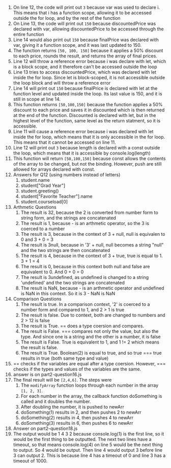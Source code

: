 1. On line 12, the code will print out ``3`` because var was used to declare i. This means that i has a function scope, allowing it to be accessed outside the for loop, and by the rest of the function
2. On Line 13, the code will print out ``150`` because discountedPrice was declared with var, allowing discountedPrice to be accessed through the entire function
3. Line 14 would also print out ``150`` because finalPrice was declared with var, giving it a function scope, and it was last updated to 150.
4. The function returns ``[50, 100, 150]`` because it applies a 50% discount to each price, rounds the result, and returns the array of final prices.
5. Line 12 will throw a reference error because i was declare with let, which is a block scope, and it therefore can't be accessed outside the loop
6. Line 13 tries to access discountedPrice, which was declared with let inside the for loop. Since let is block-scoped, it is not accessible outside the loop block and will throw a reference error
7. Line 14 will print out `150` because finalPrice is declared with let at the function level and updated inside the loop. Its last value is 150, and it is still in scope at line 14.
8. This function returns `[50,100,150]` because the function applies a 50% discount to each price and saves it in discounted which is then returned at the end of the function. Discounted is declared with let, but in the highest level of the function, same level as the return statment, so it is accessible.
9. Line 11 will cause a reference error because i was declared with let inside the for loop, which means that it is only accessible in the for loop. This means that it cannot be accessed on line 11.
10. Line 12 will print out `3` because length is declared with a const outside the loop, which means that it is accessible by console.log(length)
11. This function will return `[50,100,150]` because const allows the contents of the array to be changed, but not the binding. However, push are still allowed for arrays declared with const.
12. Answers for Q12 (using numbers instead of letters)
    1.  student.name
    2.  student["Grad Year"]
    3.  student.greeting()
    4.  student["Favorite Teacher"].name
    5.  student.courseload[0]
13. Arthmetic Questions
    1. The result is 32, because the 2 is converted from number form to string form, and the strings are concatenated
    2. The result is 1, because - is an arthmetic operator, so the 3 is coerced to a number
    3. The result is 3, because in the context of 3 + null,  null is equivalen to 0 and 3 + 0 = 3
    4. The result is 3null, because in '3' + null, null becomes a string "null" and the two strings are then concatenated
    5. The result is 4, because in the context of 3 + true, true is equal to 1. 3 + 1 = 4
    6. The result is 0, because in this context both null and false are equivalent to 0. And 0 + 0 = 0
    7. The result is 3undefined, as undefined is changed to a string 'undefined' and the two strings are concatenated
    8. The result is NaN, because - is an arthmetic operator and undefined is NaN in this context. So it is 3 - NaN is NaN
14. Comparison Questions
    1.  The result is true. In a comparison context, '2' is coerced to a number form and compared to 1, and 2 > 1 is true
    2.  The result is false. Due to context, both are changed to numbers and 2 > 12 is false 
    3.  The result is True. == does a type coersion and compares.
    4.  The result is False. === compares not only the value, but also the type. And since one is a string and the other is a number, it is false
    5.  The result is False. True is equivalent to 1, and 1 != 2 which means the result is false.
    6.  The result is True. Boolean(2) is equal to true, and so true === true results in true (both same type and value)
15. == checks if the variables are equal after a type coersion. However, === checks if the types and values of the variables are the same.
16. answer is on part2-question16.js
17. The final result will be `[2,4,6]`. The steps were
    1.  The `modifyArray` function loops through each number in the array `[1, 2, 3]`.
    2.  For each number in the array, the callback function doSomething is called and it doubles the number.
    3.  After doubling the number, it is pushed to newArr
    4.  doSomething(1) results in 2, and then pushes 2 to newArr
    5.  doSomething(2) results in 4, then pushes 4 to newArr
    6.  doSomething(3) results in 6, then pushes 6 to newArr
18. Answer on part2-question18.js
19. The output would be
    1
    4
    3
    2
    because console.log(1) is the first line, so it would be the first thing to be outputted. The next two lines have a timeout, so that means console.log(4) on line 5 would be the next thing to output. So 4 would be output. Then line 4 would output 3 before line 3 can output 2. This is because line 4 has a timeout of 0 and line 3 has a timeout of 1000.